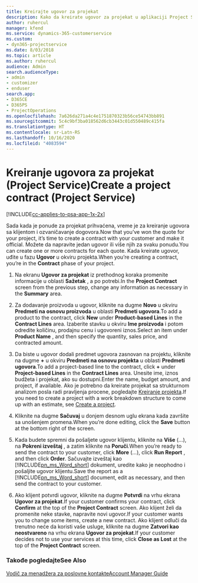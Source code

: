 ```yaml
---
title: Kreirajte ugovor za projekat
description: Kako da kreirate ugovor za projekat u aplikaciji Project Service
author: ruhercul
manager: kfend
ms.service: dynamics-365-customerservice
ms.custom:
- dyn365-projectservice
ms.date: 8/03/2018
ms.topic: article
ms.author: ruhercul
audience: Admin
search.audienceType:
- admin
- customizer
- enduser
search.app:
- D365CE
- D365PS
- ProjectOperations
ms.openlocfilehash: 7a626da271a4c4e1751870323b56ce54743bb891
ms.sourcegitcommit: 5c4c9bf3ba018562d6cb3443c01d550489c415fa
ms.translationtype: HT
ms.contentlocale: sr-Latn-RS
ms.lasthandoff: 10/16/2020
ms.locfileid: "4083594"
---
```

# <a name="create-a-project-contract-project-service"></a><span data-ttu-id="c33e8-103">Kreiranje ugovora za projekat (Project Service)</span><span class="sxs-lookup"><span data-stu-id="c33e8-103">Create a project contract (Project Service)</span></span>

[!INCLUDE[cc-applies-to-psa-app-1x-2x](../includes/cc-applies-to-psa-app-1x-2x.md)]

<span data-ttu-id="c33e8-104">Sada kada je ponude za projekat prihvaćena, vreme je za kreiranje ugovora sa klijentom i ozvaničavanje dogovora.</span><span class="sxs-lookup"><span data-stu-id="c33e8-104">Now that you’ve won the quote for your project, it’s time to create a contract with your customer and make it official.</span></span> <span data-ttu-id="c33e8-105">Možete da napravite jedan ugovor ili više njih za svaku ponudu.</span><span class="sxs-lookup"><span data-stu-id="c33e8-105">You can create one or more contracts for each quote.</span></span> <span data-ttu-id="c33e8-106">Kada kreirate ugovor, uđite u fazu **Ugovor** u okviru projekta.</span><span class="sxs-lookup"><span data-stu-id="c33e8-106">When you’re creating a contract, you’re in the **Contract** phase of your project.</span></span>  
  
1. <span data-ttu-id="c33e8-107">Na ekranu **Ugovor za projekat** iz prethodnog koraka promenite informacije u oblasti **Sažetak** , a po potrebi.</span><span class="sxs-lookup"><span data-stu-id="c33e8-107">In the **Project Contract** screen from the previous step, change any information as necessary in the **Summary** area.</span></span>  
  
2. <span data-ttu-id="c33e8-108">Za dodavanje proizvoda u ugovor, kliknite na dugme **Novo** u okviru **Predmeti na osnovu proizvoda** u oblasti **Predmeti ugovora**.</span><span class="sxs-lookup"><span data-stu-id="c33e8-108">To add a product to the contract, click **New** under **Product-based Lines** in the **Contract Lines** area.</span></span> <span data-ttu-id="c33e8-109">Izaberite stavku u okviru **Ime proizvoda** i potom odredite količinu, prodajnu cenu i ugovoreni iznos.</span><span class="sxs-lookup"><span data-stu-id="c33e8-109">Select an item under **Product Name** , and then specify the quantity, sales price, and contracted amount.</span></span>  
  
3. <span data-ttu-id="c33e8-110">Da biste u ugovor dodali predmet ugovora zasnovan na projektu, kliknite na dugme **+** u okviru **Predmeti na osnovu projekta** u oblasti **Predmeti ugovora**.</span><span class="sxs-lookup"><span data-stu-id="c33e8-110">To add a project-based line to the contract, click **+** under **Project-based Lines** in the **Contract Lines** area.</span></span> <span data-ttu-id="c33e8-111">Unesite ime, iznos budžeta i projekat, ako su dostupni.</span><span class="sxs-lookup"><span data-stu-id="c33e8-111">Enter the name, budget amount, and project, if available.</span></span> <span data-ttu-id="c33e8-112">Ako je potrebno da kreirate projekat sa strukturnom analizom posla radi pravljenja procene, pogledajte [Kreiranje projekta](../psa/create-project.md).</span><span class="sxs-lookup"><span data-stu-id="c33e8-112">If you need to create a project with a work breakdown structure to come up with an estimate, see [Create a project](../psa/create-project.md).</span></span>  
  
4. <span data-ttu-id="c33e8-113">Kliknite na dugme **Sačuvaj** u donjem desnom uglu ekrana kada završite sa unošenjem promena.</span><span class="sxs-lookup"><span data-stu-id="c33e8-113">When you’re done editing, click the **Save** button at the bottom right of the screen.</span></span>  
  
5. <span data-ttu-id="c33e8-114">Kada budete spremni da pošaljete ugovor klijentu, kliknite na **Više** (...), na **Pokreni izveštaj** , a zatim kliknite na **Poruči**.</span><span class="sxs-lookup"><span data-stu-id="c33e8-114">When you’re ready to send the contract to your customer, click **More** (…), click **Run Report** , and then click **Order**.</span></span> <span data-ttu-id="c33e8-115">Sačuvajte izveštaj kao [!INCLUDE[pn_ms_Word_short](../includes/pn-ms-word-short.md)] dokument, uredite kako je neophodno i pošaljite ugovor klijentu.</span><span class="sxs-lookup"><span data-stu-id="c33e8-115">Save the report as a [!INCLUDE[pn_ms_Word_short](../includes/pn-ms-word-short.md)] document, edit as necessary, and then send the contract to your customer.</span></span>  
  
6. <span data-ttu-id="c33e8-116">Ako klijent potvrdi ugovor, kliknite na dugme **Potvrdi** na vrhu ekrana **Ugovor za projekat**.</span><span class="sxs-lookup"><span data-stu-id="c33e8-116">If your customer confirms your contract, click **Confirm** at the top of the **Project Contract** screen.</span></span> <span data-ttu-id="c33e8-117">Ako klijent želi da promenite neke stavke, napravite novi ugovor.</span><span class="sxs-lookup"><span data-stu-id="c33e8-117">If your customer wants you to change some items, create a new contract.</span></span> <span data-ttu-id="c33e8-118">Ako klijent odluči da trenutno neće da koristi vaše usluge, kliknite na dugme **Zatvori kao neostvareno** na vrhu ekrana **Ugovor za projekat**.</span><span class="sxs-lookup"><span data-stu-id="c33e8-118">If your customer decides not to use your services at this time, click **Close as Lost** at the top of the **Project Contract** screen.</span></span>  
  
### <a name="see-also"></a><span data-ttu-id="c33e8-119">Takođe pogledajte</span><span class="sxs-lookup"><span data-stu-id="c33e8-119">See Also</span></span>  
 [<span data-ttu-id="c33e8-120">Vodič za menadžera za poslovne kontakte</span><span class="sxs-lookup"><span data-stu-id="c33e8-120">Account Manager Guide</span></span>](../psa/account-manager-guide.md)
